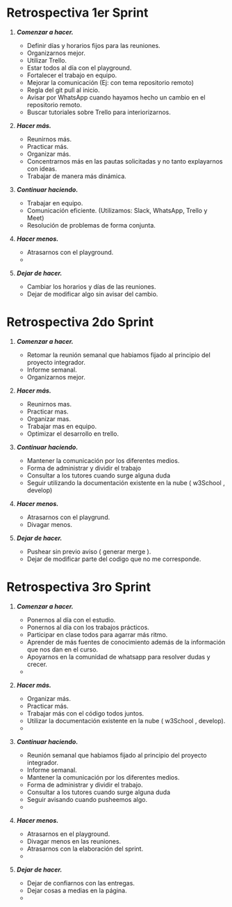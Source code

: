# Retrospectiva 1er Sprint  

1.	***Comenzar a hacer.***
    - Definir días y horarios fijos para las reuniones.
    - Organizarnos mejor.
    - Utilizar Trello.
    - Estar todos al día con el playground.
    - Fortalecer el trabajo en equipo.
    - Mejorar la comunicación (Ej: con tema repositorio remoto)
    - Regla del git pull al inicio.
    - Avisar por WhatsApp cuando hayamos hecho un cambio en el repositorio remoto.
    - Buscar tutoriales sobre Trello para interiorizarnos.

2.	***Hacer más.***
    - Reunirnos más.
    - Practicar más.
    - Organizar más.
    - Concentrarnos más en las pautas solicitadas y no tanto explayarnos con ideas.
    - Trabajar de manera más dinámica.

3.	***Continuar haciendo.***
    - Trabajar en equipo.
    - Comunicación eficiente. (Utilizamos: Slack, WhatsApp, Trello y  Meet)
    - Resolución de problemas de forma conjunta.


4.	***Hacer menos.***
    - Atrasarnos con el playground.
    - 
 
5.	***Dejar de hacer.***
    - Cambiar los horarios y días de las reuniones.
    - Dejar de modificar algo sin avisar del cambio.







# Retrospectiva 2do Sprint

1.	***Comenzar a hacer.***
    - Retomar la reunión semanal que habiamos fijado al principio del proyecto integrador.
    - Informe semanal.
    - Organizarnos mejor.


2.	***Hacer más.***
    - Reunirnos mas.
    - Practicar mas.
    - Organizar mas.
    - Trabajar mas en equipo.
    - Optimizar el desarrollo en trello.

3.	***Continuar haciendo.***
    - Mantener la comunicación por los diferentes medios.
    - Forma de administrar y dividir el trabajo
    - Consultar a los tutores cuando surge alguna duda
    - Seguir utilizando la documentación existente en la nube ( w3School , develop)


4.	***Hacer menos.***
    - Atrasarnos con el playgrund.
    - Divagar menos.
 
5.	***Dejar de hacer.***
    - Pushear sin previo aviso ( generar merge ).
    - Dejar de modificar parte del codigo que no me corresponde.    





# Retrospectiva 3ro Sprint

1.	***Comenzar a hacer.***
    - Ponernos al día con el estudio.
    - Ponernos al día con los trabajos prácticos.
    - Participar en clase todos para agarrar más ritmo.
    - Aprender de más fuentes de conocimiento además de la información que nos dan en el curso.
    - Apoyarnos en la comunidad de whatsapp para resolver dudas y crecer.
    - 


2.	***Hacer más.***
    - Organizar más.
    - Practicar más.
    - Trabajar más con el código todos juntos.
    - Utilizar la documentación existente en la nube ( w3School , develop).
    - 


3.	***Continuar haciendo.***
    - Reunión semanal que habiamos fijado al principio del proyecto integrador.
    - Informe semanal.
    - Mantener la comunicación por los diferentes medios.
    - Forma de administrar y dividir el trabajo.
    - Consultar a los tutores cuando surge alguna duda
    - Seguir avisando cuando pusheemos algo.
    - 


4.	***Hacer menos.***
    - Atrasarnos en el playground.
    - Divagar menos en las reuniones.
    - Atrasarnos con la elaboración del sprint.
    - 
 
5.	***Dejar de hacer.***
    - Dejar de confiarnos con las entregas.
    - Dejar cosas a medias en la página.
    - 








